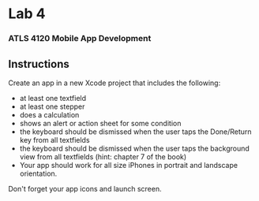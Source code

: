# Lab 4
### ATLS 4120 Mobile App Development

## Instructions
Create an app in a new Xcode project that includes the following:

* at least one textfield
* at least one stepper
* does a calculation
* shows an alert or action sheet for some condition
* the keyboard should be dismissed when the user taps the Done/Return key from all textfields 
* the keyboard should be dismissed when the user taps the background view from all textfields (hint: chapter 7 of the book)
* Your app should work for all size iPhones in portrait and landscape orientation.

Don't forget your app icons and launch screen.
